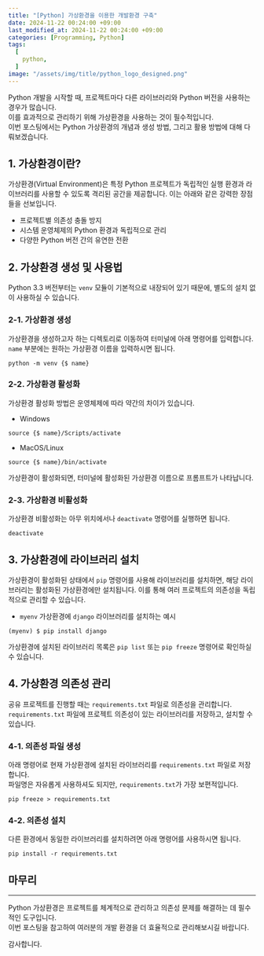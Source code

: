 ```yaml
---
title: "[Python] 가상환경을 이용한 개발환경 구축"
date: 2024-11-22 00:24:00 +09:00
last_modified_at: 2024-11-22 00:24:00 +09:00
categories: [Programming, Python]
tags:
  [
    python,
  ]
image: "/assets/img/title/python_logo_designed.png"
---
```


Python 개발을 시작할 때, 프로젝트마다 다른 라이브러리와 Python 버전을 사용하는 경우가 많습니다.  
이를 효과적으로 관리하기 위해 가상환경을 사용하는 것이 필수적입니다.  
이번 포스팅에서는 Python 가상환경의 개념과 생성 방법, 그리고 활용 방법에 대해 다뤄보겠습니다.  

## 1. 가상환경이란?
가상환경(Virtual Environment)은 특정 Python 프로젝트가 독립적인 실행 환경과 라이브러리를 사용할 수 있도록 격리된 공간을 제공합니다. 
이는 아래와 같은 강력한 장점들을 선보입니다.  
* 프로젝트별 의존성 충돌 방지
* 시스템 운영체제의 Python 환경과 독립적으로 관리
* 다양한 Python 버전 간의 유연한 전환

## 2. 가상환경 생성 및 사용법
Python 3.3 버전부터는 `venv` 모듈이 기본적으로 내장되어 있기 때문에, 별도의 설치 없이 사용하실 수 있습니다.  

### 2-1. 가상환경 생성
가상환경을 생성하고자 하는 디렉토리로 이동하여 터미널에 아래 명령어를 입력합니다.  
`name` 부분에는 원하는 가상환경 이름을 입력하시면 됩니다.  
```shell
python -m venv {$ name}
```

### 2-2. 가상환경 활성화
가상환경 활성화 방법은 운영체제에 따라 약간의 차이가 있습니다.  

* Windows
```shell
source {$ name}/Scripts/activate
```

* MacOS/Linux
```shell
source {$ name}/bin/activate
```

가상환경이 활성화되면, 터미널에 활성화된 가상환경 이름으로 프롬프트가 나타납니다.  

### 2-3. 가상환경 비활성화
가상환경 비활성화는 아무 위치에서나 `deactivate` 명령어를 실행하면 됩니다.  
```shell
deactivate
```

## 3. 가상환경에 라이브러리 설치
가상환경이 활성화된 상태에서 `pip` 명령어를 사용해 라이브러리를 설치하면, 해당 라이브러리는 활성화된 가상환경에만 설치됩니다. 
이를 통해 여러 프로젝트의 의존성을 독립적으로 관리할 수 있습니다.  

* `myenv` 가상환경에 `django` 라이브러리를 설치하는 예시  
```shell
(myenv) $ pip install django
```

가상환경에 설치된 라이브러리 목록은 `pip list` 또는 `pip freeze` 명령어로 확인하실 수 있습니다.  

## 4. 가상환경 의존성 관리
공유 프로젝트를 진행할 때는 `requirements.txt` 파일로 의존성을 관리합니다.  
`requirements.txt` 파일에 프로젝트 의존성이 있는 라이브러리를 저장하고, 설치할 수 있습니다.  

### 4-1. 의존성 파일 생성
아래 명령어로 현재 가상환경에 설치된 라이브러리를 `requirements.txt` 파일로 저장합니다.  
파일명은 자유롭게 사용하셔도 되지만, `requirements.txt`가 가장 보편적입니다.  
```shell
pip freeze > requirements.txt
```

### 4-2. 의존성 설치
다른 환경에서 동일한 라이브러리를 설치하려면 아래 명령어를 사용하시면 됩니다.  
```shell
pip install -r requirements.txt
```

## 마무리
---
Python 가상환경은 프로젝트를 체계적으로 관리하고 의존성 문제를 해결하는 데 필수적인 도구입니다.  
이번 포스팅을 참고하여 여러분의 개발 환경을 더 효율적으로 관리해보시길 바랍니다.  

감사합니다.  
